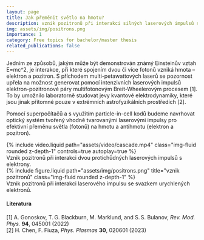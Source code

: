```yaml
---
layout: page
title: Jak přeměnit světlo na hmotu?
description: vznik pozitronů při interakci silných laserových impulsů s elektrony
img: assets/img/positrons.png
importance: 1
category: Free topics for bachelor/master thesis
related_publications: false
---
```


Jedním ze způsobů, jakým může být demonstrován známý Einsteinův vztah E=mc^2, je interakce, při které spojením dvou či více fotonů vzniká hmota – elektron a pozitron. S příchodem multi-petawattových laserů se pozornost upřela na možnost generovat pomocí intenzivních laserových impulsů elektron-pozitronové páry multifotonovým Breit-Wheelerovým procesem [1]. To by umožnilo laboratorně studovat jevy kvantové elektrodynamiky, které jsou jinak přítomné pouze v extrémních astrofyzikálních prostředích [2]. 

Pomocí superpočítačů a s využitím particle-in-cell kodů budeme navrhovat optický systém tvořený vhodně tvarovanými laserovými impulsy pro efektivní přeměnu světla (fotonů) na hmotu a antihmotu (elektron a pozitron). 


<div class="row mt-3">
    <div class="col-sm mt-3 mt-md-0">
        {% include video.liquid path="assets/video/cascade.mp4" class="img-fluid rounded z-depth-1" controls=true autoplay=true %}
    </div>
</div>
<div class="caption">
    Vznik pozitronů při interakci dvou protichůdných laserových impulsů s elektrony.
</div>
<div class="row">
    <div class="col-sm mt-3 mt-md-0">
        {% include figure.liquid path="assets/img/positrons.png" title="vznik pozitronů" class="img-fluid rounded z-depth-1" %}
    </div>
</div>
<div class="caption">
    Vznik pozitronů při interakci laserového impulsu se svazkem urychlených elektronů.
</div>


#### Literatura
[1] A. Gonoskov, T. G. Blackburn, M. Marklund, and S. S. Bulanov, *Rev. Mod. Phys.* **94**, 045001 (2022)  
[2] H. Chen, F. Fiuza, *Phys. Plasmas* **30**, 020601 (2023)


